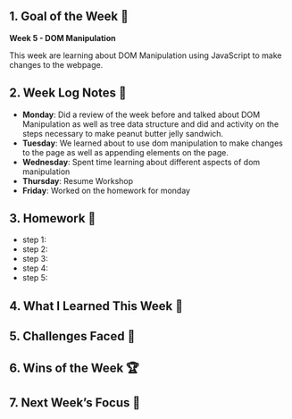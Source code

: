## 1. Goal of the Week 🎯

**Week 5 - DOM Manipulation**

This week are learning about DOM Manipulation using JavaScript to make changes to the webpage.

## 2. Week Log Notes 📝

- **Monday**: Did a review of the week before and talked about DOM Manipulation as well as tree data structure and did and activity on the steps necessary to make peanut butter jelly sandwich.
- **Tuesday**: We learned about to use dom manipulation to make changes to the page as well as appending elements on the page.
- **Wednesday**: Spent time learning about different aspects of dom manipulation
- **Thursday**: Resume Workshop
- **Friday**: Worked on the homework for monday

## 3. Homework 📝

- step 1:
- step 2:
- step 3:
- step 4:
- step 5:

## 4. What I Learned This Week 🧠

## 5. Challenges Faced 🚧

## 6. Wins of the Week 🏆

## 7. Next Week’s Focus 🔭
